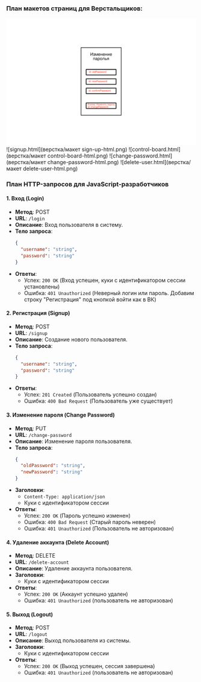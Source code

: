 ### План макетов страниц для Верстальщиков:
![login.html](https://github.com/ODimash/first-site/blob/main/%D0%B2%D0%B5%D1%80%D1%81%D1%82%D0%BA%D0%B0/%D0%BC%D0%B0%D0%BA%D0%B5%D1%82%20change-password-html.png?raw=true)
![signup.html](верстка/макет sign-up-html.png)
![control-board.html](верстка/макет control-board-html.png)
![change-password.html](верстка/макет change-password-html.png)
![delete-user.html](верстка/макет delete-user-html.png)

### План HTTP-запросов для JavaScript-разработчиков

#### 1. Вход (Login)
- **Метод**: POST
- **URL**: `/login`
- **Описание**: Вход пользователя в систему.
- **Тело запроса**:
  ```json
  {
    "username": "string",
    "password": "string"
  }
  ```
- **Ответы**:
  - Успех: `200 OK` (Вход успешен, куки с идентификатором сессии установлены)
  - Ошибка: `401 Unauthorized` (Неверный логин или пароль. Добавим строку "Регистрация" под кнопкой войти как в ВК)

#### 2. Регистрация (Signup)
- **Метод**: POST
- **URL**: `/signup`
- **Описание**: Создание нового пользователя.
- **Тело запроса**:
  ```json
  {
    "username": "string",
    "password": "string"
  }
  ```
- **Ответы**:
  - Успех: `201 Created` (Пользователь успешно создан)
  - Ошибка: `400 Bad Request` (Пользователь уже существует)


#### 3. Изменение пароля (Change Password)
- **Метод**: PUT
- **URL**: `/change-password`
- **Описание**: Изменение пароля пользователя.
- **Тело запроса**:
  ```json
  {
    "oldPassword": "string",
    "newPassword": "string"
  }
  ```
- **Заголовки**:
  - `Content-Type: application/json`
  - Куки с идентификатором сессии
- **Ответы**:
  - Успех: `200 OK` (Пароль успешно изменен)
  - Ошибка: `400 Bad Request` (Старый пароль неверен)
  - Ошибка: `401 Unauthorized` (Пользователь не авторизован)

#### 4. Удаление аккаунта (Delete Account)
- **Метод**: DELETE
- **URL**: `/delete-account`
- **Описание**: Удаление аккаунта пользователя.
- **Заголовки**:
  - Куки с идентификатором сессии
- **Ответы**:
  - Успех: `200 OK` (Аккаунт успешно удален)
  - Ошибка: `401 Unauthorized` (пользователь не авторизован)

#### 5. Выход (Logout)
- **Метод**: POST
- **URL**: `/logout`
- **Описание**: Выход пользователя из системы.
- **Заголовки**:
  - Куки с идентификатором сессии
- **Ответы**:
  - Успех: `200 OK` (Выход успешен, сессия завершена)
  - Ошибка: `401 Unauthorized` (пользователь не авторизован)

